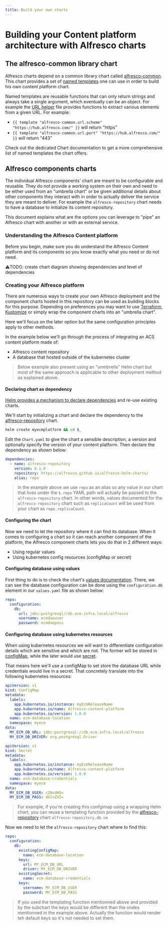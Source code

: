 ```yaml
---
title: Build your own charts
---
```


# Building your Content platform architecture with Alfresco charts

## The alfresco-common library chart

Alfresco charts depend on a common library chart called
[alfresco-common](../charts/alfresco-common/README.md). This chart provides a set of
[named templates](https://helm.sh/docs/chart_template_guide/named_templates)
one can use in order to build his own content platform chart.

Named templates are reusable functions that can only return strings and always
take a single argument, which eventually can be an object. For example the [URL
helper](../charts/alfresco-comon/templates/_helper-url.tpl) file provides
functions to extract various elements from a given URL. For example:

* `{{ template "alfresco-common.url.scheme" "https://hub.alfresco.com/" }}`
  will return "https"
* `{{ template "alfresco-common.url.port" "https://hub.alfresco.com/" }}` will
  return "443"

Check out the dedicated Chart documentation to get a more comprehensive list of
named templates the chart offers.

## Alfresco components charts

The individual Alfresco components' chart are meant to be configurable and
reusable. They do not provide a working system on their own and need to be
either used from an "umbrella chart" or be given additional details about
other components they interact with in order to actually deliver the service
they are meant to deliver.
For example the `alfresco-repository` chart needs to have a database to
initialize its content repository.

This document explains what are the options you can leverage to "pipe" an
Alfresco chart with another or with an external service.

### Understanding the Alfresco Content platform

Before you begin, make sure you do understand the Alfresco Content platform and
its components so you know exactly what you need or do not need.

⚠️TODO: create chart diagram showing dependencies and level of dependencies

### Creating your Alfresco platform

There are numerous ways to create your own Alfresco deployment and the
component charts hosted in this repository can be used as building blocks for
this purpose. Depending on preferences you may want to use
[Terraform](https://www.terraform.io/),
[Kustomize](https://kubectl.docs.kubernetes.io/references/kustomize/kustomization/helmcharts/)
or simply wrap the component charts into an "umbrella chart".

Here we'll focus on the later option but the same configuration principles
apply to other methods.

In the example below we'll go through the process of integrating an ACS content
platform made of:

* Alfresco content repository
* A database that hosted outside of the kubernetes cluster

> Below example also present using an "unmbrella" Helm chart but most of the
> same approach is applicable to other deployment method as explained above.

#### Declaring chart as dependency

[Helm provides a mechanism to declare
dependencies](https://helm.sh/docs/helm/helm_dependency/) and re-use existing
charts.

We'll start by initializing a chart and declare the dependency to the
[alfresco-repository](../charts/alfresco-repository) chart.

```sh
helm create myecmplatform && cd $_
```

Edit the `Chart.yaml` to give the chart a sensible description, a version and
optionally specify the version of your content platform. Then declare the
dependency as shown below:

```yaml
dependencies:
  - name: alfresco-repository
    version: 0.1.0
    repository: https://alfresco.github.io/alfresco-helm-charts/
    alias: repo
```

> In the example above we use `repo` as an alias so any value in our chart that
> lives under the `$.repo` YAML path will actually be passed to the
> `alfresco-repository` chart. In other words, values documented for the
> `alfresco-repository` chart such as `replicaCount` will be used from your
> chart as `repo.replicaCount`.

#### Configuring the chart

Now we need to let the repository where it can find its database.
When it comes to configuring a chart so it can reach another component of the
platform, the Alfresco component charts lets you do that in 2 different ways:

* Using regular values
* Using kubernetes config resources (configMap or secret)

#### Configuring database using values

First thing to do is to check the chart's [values
documentation](../charts/alfresco-repository/README.md). There, we can see the
database configuration can be done using the `configuration.db` element in our
`values.yaml` file as shown below:

```yaml
repo:
  configuration:
    db:
      url: jdbc:postgresql//db.ecm.infra.local/alfresco
      username: ecmdaouser
      password: ecmdaopass
```

#### Configuring database using kubernetes resources

When using kubernetes resources we will want to differentiate configuration
details which are sensitive and which are not. The former will be stored in
[configMap](https://kubernetes.io/docs/concepts/configuration/configmap/),
while the later would use
[secret](https://kubernetes.io/fr/docs/concepts/configuration/secret/).

That means here we'll use a configMap to set store the database URL while
credentials would live in a secret. That concretely translate into the
following kubernetes resources:

```yaml
apiVersion: v1
kind: ConfigMap
metadata:
  labels:
    app.kubernetes.io/instance: myEcmReleaseName
    app.kubernetes.io/name: Alfresco-content-platform
    app.kubernetes.io/version: 1.0.0
  name: ecm-database-location
  namespace: myecm
data:
  MY_ECM_DB_URL: jdbc:postgresql://db.ecm.infra.local/alfresco
  MY_ECM_DB_DRIVER: org.postgresql.Driver
```

```yaml
apiVersion: v1
kind: Secret
metadata:
  labels:
    app.kubernetes.io/instance: myEcmReleaseName
    app.kubernetes.io/name: Alfresco-content-platform
    app.kubernetes.io/version: 1.0.0
  name: ecm-database-credentials
  namespace: myecm
data:
  MY_ECM_DB_USER: c2NvdHQ=
  MY_ECM_DB_PASS: dGlnZXI=
```

> For example, if you're creating this confgimap using a wrapping Helm chart,
> you can reuse a templating function provided by the
> [alfresco-repository](../charts/alfresco-repository/templates/_helpers-database.tpl)
> chart `alfresco-repository.db.cm`

Now we need to let the `alfresco-repository` chart where to find this:

```yaml
repo:
  configuration:
    db:
      existingConfigMap:
        name: ecm-database-location
      keys:
        url: MY_ECM_DB_URL
        driver: MY_ECM_DB_DRIVER
      existingSecret:
        name: ecm-database-credentials
      keys:
        username: MY_ECM_DB_USER
        password: MY_ECM_DB_PASS
```

> If you used the templating function mentionned above and provided by the
> subchart the keys would be different than the ondes mentionned in the example
> above. Actually the function  would render teh default keys so it's not needed
> to set them.
